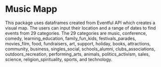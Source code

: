 
Music Mapp
===========

This package uses dataframes created from Eventful API which creates a visual map. The users can input their location and a range of dates to find events from 29 categories. The 29 categories are music, conference, comedy, learning_education, family_fun_kids, festivals_parades, movies_film, food, fundraisers, art, support, holiday, books, attractions, community, business, singles_social, schools_alumni, clubs_associations, outdoors_recreation, performing_arts, animals, politics_activism, sales, science, religion_spirituality, sports, and technology.
